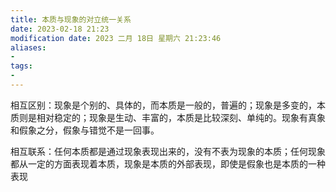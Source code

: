```yaml
---
title: 本质与现象的对立统一关系
date: 2023-02-18 21:23
modification date: 2023 二月 18日 星期六 21:23:46
aliases: 
- 
tags: 
- 
---
```


相互区别：现象是个别的、具体的，而本质是一般的，普遍的；现象是多变的，本质则是相对稳定的；现象是生动、丰富的，本质是比较深刻、单纯的。现象有真象和假象之分，假象与错觉不是一回事。

相互联系：任何本质都是通过现象表现出来的，没有不表为现象的本质；任何现象都从一定的方面表现着本质，现象是本质的外部表现，即使是假象也是本质的一种表现
